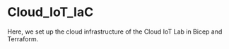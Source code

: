 # Cloud_IoT_IaC
Here, we set up the cloud infrastructure of the Cloud IoT Lab in Bicep and Terraform.
